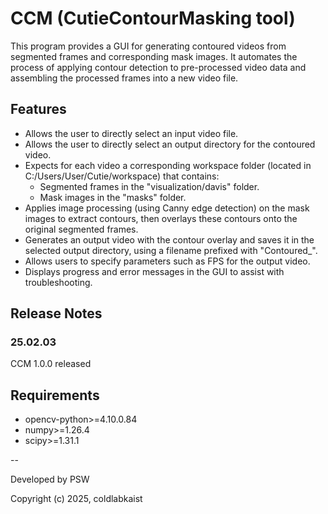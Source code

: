 # CCM (CutieContourMasking tool)
This program provides a GUI for generating contoured videos from segmented 
frames and corresponding mask images. It automates the process of applying 
contour detection to pre-processed video data and assembling the processed 
frames into a new video file.

## Features
- Allows the user to directly select an input video file.
- Allows the user to directly select an output directory for the contoured video.
- Expects for each video a corresponding workspace folder (located in C:/Users/User/Cutie/workspace) that contains:
  - Segmented frames in the "visualization/davis" folder.
  - Mask images in the "masks" folder.
- Applies image processing (using Canny edge detection) on the mask images to extract contours, then overlays these contours onto the original segmented frames.
- Generates an output video with the contour overlay and saves it in the selected output directory, using a filename prefixed with "Contoured_".
- Allows users to specify parameters such as FPS for the output video.
- Displays progress and error messages in the GUI to assist with troubleshooting.

## Release Notes
### 25.02.03
CCM 1.0.0 released

## Requirements
- opencv-python>=4.10.0.84
- numpy>=1.26.4
- scipy>=1.31.1

--

Developed by PSW

Copyright (c) 2025, coldlabkaist

